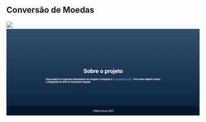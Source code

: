 <section>
  <h1>Conversão de Moedas</h1>
  <section>
    <img src="./src/projectImages/projectImage_1.png"/>
    <img src="./src/projectImages/projectImage_2.png"/>
  </section>
</section>
